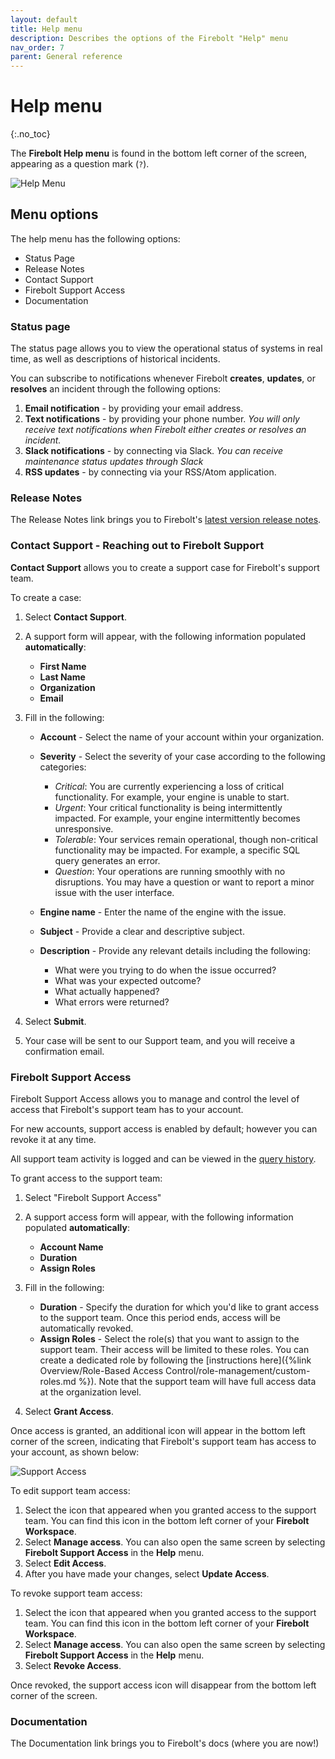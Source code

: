```yaml
---
layout: default
title: Help menu
description: Describes the options of the Firebolt "Help" menu
nav_order: 7
parent: General reference
---
```


# Help menu
{:.no_toc}

The **Firebolt Help menu** is found in the bottom left corner of the screen, appearing as a question mark (```?```).

![Help Menu](../assets/images/getting_to_help.png)

## Menu options

The help menu has the following options: 

- Status Page
- Release Notes
- Contact Support
- Firebolt Support Access
- Documentation

### Status page
The status page allows you to view the operational status of systems in real time, as well as descriptions of historical incidents.

You can subscribe to notifications whenever Firebolt **creates**, **updates**, or **resolves** an incident through the following options:
1. **Email notification** - by providing your email address.
2. **Text notifications** - by providing your phone number.
*You will only receive text notifications when Firebolt either creates or resolves an incident.*
3. **Slack notifications** - by connecting via Slack.
*You can receive maintenance status updates through Slack* 
4. **RSS updates** - by connecting via your RSS/Atom application.

### Release Notes
The Release Notes link brings you to Firebolt's [latest version release notes](release-notes/release-notes.md).

### Contact Support - Reaching out to Firebolt Support
**Contact Support** allows you to create a support case for Firebolt's support team.

To create a case: 

1. Select **Contact Support**.
2. A support form will appear, with the following information populated **automatically**:

    - **First Name**
    - **Last Name**
    - **Organization** 
    - **Email**

4. Fill in the following:
    
    - **Account** - Select the name of your account within your organization.
    - **Severity** - Select the severity of your case according to the following categories:

        - *Critical*: You are currently experiencing a loss of critical functionality. For example, your engine is unable to start.
        - *Urgent*: Your critical functionality is being intermittently impacted. For example, your engine intermittently becomes unresponsive.
        - *Tolerable*: Your services remain operational, though non-critical functionality may be impacted. For example, a specific SQL query generates an error.
        - *Question*: Your operations are running smoothly with no disruptions. You may have a question or want to report a minor issue with the user interface.
    
    - **Engine name** - Enter the name of the engine with the issue.
    - **Subject** - Provide a clear and descriptive subject.
    - **Description** - Provide any relevant details including the following:
        - What were you trying to do when the issue occurred? 
        - What was your expected outcome? 
        - What actually happened? 
        - What errors were returned?  
5. Select **Submit**.
6. Your case will be sent to our Support team, and you will receive a confirmation email. 



### Firebolt Support Access
Firebolt Support Access allows you to manage and control the level of access that Firebolt's support team has to your account.

For new accounts, support access is enabled by default; however you can revoke it at any time.

All support team activity is logged and can be viewed in the [query history](../sql_reference/information-schema/engine-query-history).

To grant access to the support team:

1. Select "Firebolt Support Access"
2. A support access form will appear, with the following information populated **automatically**:

    - **Account Name**
    - **Duration**
    - **Assign Roles**

3. Fill in the following:

    - **Duration** - Specify the duration for which you'd like to grant access to the support team. Once this period ends, access will be automatically revoked.
    - **Assign Roles** - Select the role(s) that you want to assign to the support team. Their access will be limited to these roles. You can create a dedicated role by following the [instructions here]({%link Overview/Role-Based Access Control/role-management/custom-roles.md %}). Note that the support team will have full access data at the organization level.

4. Select **Grant Access**.

Once access is granted, an additional icon will appear in the bottom left corner of the screen, indicating that Firebolt's support team has access to your account, as shown below:

![Support Access](../assets/images/support_access_menu.png)

To edit support team access:

1. Select the icon that appeared when you granted access to the support team. You can find this icon in the bottom left corner of your **Firebolt Workspace**. 
2. Select **Manage access**. You can also open the same screen by selecting **Firebolt Support Access** in the **Help** menu.
3. Select **Edit Access**.
4. After you have made your changes, select **Update Access**.

To revoke support team access:

1. Select the icon that appeared when you granted access to the support team. You can find this icon in the bottom left corner of your **Firebolt Workspace**. 
2. Select **Manage access**. You can also open the same screen by selecting **Firebolt Support Access** in the **Help** menu.
3. Select **Revoke Access**.

Once revoked, the support access icon will disappear from the bottom left corner of the screen.

### Documentation
The Documentation link brings you to Firebolt's docs (where you are now!)
